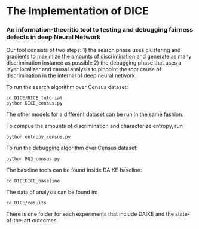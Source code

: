 # The Implementation of DICE
### An information-theoritic tool to testing and debugging fairness defects in deep Neural Network

Our tool consists of two steps: 1) the search phase uses clustering and gradients to maximize the
amounts of discrimination and generate as many discrimination instance as possible 2) the debugging
phase that uses a layer localizer and causal analysis to pinpoint the root cause of discrimination
in the internal of deep neural network.

To run the search algorithm over Census dataset:
```
cd DICE/DICE_tutorial
python DICE_census.py
```
The other models for a different dataset can be run in the same fashion.

To compue the amounts of discrimination and characterize entropy, run
```
python entropy_census.py
```

To run the debugging algorithm over Census dataset:
```
python RQ3_census.py
```

The baseline tools can be found inside DAIKE baseline:
```
cd DICEDICE_baseline
```

The data of analysis can be found in:
```
cd DICE/results
```
There is one folder for each experiments that include DAIKE and the state-of-the-art outcomes.
